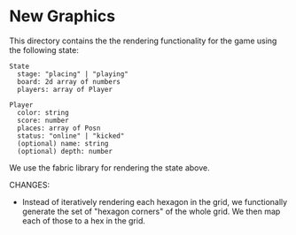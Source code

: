 # New Graphics

This directory contains the the rendering functionality for the game using the following state:

```
State
  stage: "placing" | "playing"
  board: 2d array of numbers
  players: array of Player

Player
  color: string
  score: number
  places: array of Posn
  status: "online" | "kicked"
  (optional) name: string
  (optional) depth: number
```

We use the fabric library for rendering the state above.


CHANGES:

- Instead of iteratively rendering each hexagon in the grid, 
  we functionally generate the set of "hexagon corners" of the whole 
  grid. We then map each of those to a hex in the grid.
